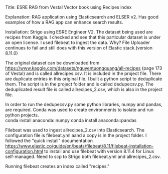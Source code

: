Title: ESRE RAG from Vestal Vector book using Recipes index

Explanation:  RAG application using Elasticsearch and ELSER v2. Has good examples of how a RAG app can enhance search results.

Installation: Strigo using ESRE Engineer V2. 
The dataset being used are recipes from Kaggle. I checked and see that this particular dataset is under an open license. 
I used filebeat to ingest the data. Why? File Uploader continues to fail and still does with this version of Elastic stack.(version 8.11.0)

The original dataset can be downloaded from https://www.kaggle.com/datasets/nguyentuongquang/all-recipes
(page 173 of Vestal) and is called allrecipes.csv. It is included in the project file.
There are duplicate entries in this original file. I built a python script to deduplicate them.
The script is in the project folder and is called dedupecsv.py.  The deduplicated result file is called allrecipes_2.csv, which is also in the project file.

In order to run the dedupecsv.py some python libraries, numpy and pandas, are required. Conda was used to create environments to isolate and run python projects.  
conda install anaconda::numpy
conda install anaconda::pandas

Filebeat was used to ingest allrecipes_2.csv into Elasticsearch. The configuration file is filebeat.yml aand a copy is in the project folder. I followed the "quick install" documentation https://www.elastic.co/guide/en/beats/filebeat/8.11/filebeat-installation-configuration.html to install and use filebeat with version 8.11.4 for Linux self-managed. 
Need to scp to Strigo both filebeat.yml and allrecipes_2.csv.

Running filebeat creates an index called "recipes."







